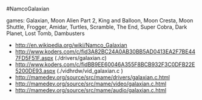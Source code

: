 #NamcoGalaxian

games: Galaxian, Moon Alien Part 2, King and Balloon, Moon Cresta, Moon Shuttle, Frogger, Amidar, 
Turtles, Scramble, The End, Super Cobra, Dark Planet, Lost Tomb, Dambusters

* http://en.wikipedia.org/wiki/Namco_Galaxian
* http://www.koders.com/c/fid3A82BC24A0AB30BB5AD0413EA2F7BE447FD5F51F.aspx (./drivers/galaxian.c)
* http://www.koders.com/c/fidBB9EE60046A355F8BCB932F3C0DFB22E5200DE93.aspx (./vidhrdw/vid_galaxian.c )
* http://mamedev.org/source/src/mame/drivers/galaxian.c.html
* http://mamedev.org/source/src/mame/video/galaxian.c.html
* http://mamedev.org/source/src/mame/audio/galaxian.c.html


